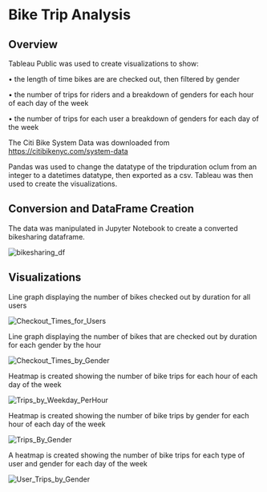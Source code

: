 # Bike Trip Analysis 

## Overview 

Tableau Public was used to create visualizations to show:

•	the length of time bikes are are checked out, then filtered by gender

•	the number of trips for riders and a breakdown of genders for each hour of each day of the week

•	the number of trips for each user a breakdown of genders for each day of the week

The Citi Bike System Data was downloaded from https://citibikenyc.com/system-data

Pandas was used to change the datatype of the tripduration oclum from an integer to a datetimes datatype, then exported as a csv. Tableau was then used to create the visualizations. 

## Conversion and DataFrame Creation

The data was manipulated in Jupyter Notebook to create a converted bikesharing dataframe. 

![bikesharing_df](https://github.com/saraglenn/bikesharing/assets/119461431/2d539a7a-1b8b-4b44-b142-ddcb5cc8f9a9)

## Visualizations 

 Line graph displaying the number of bikes checked out by duration for all users
 
 ![Checkout_Times_for_Users](https://github.com/saraglenn/bikesharing/assets/119461431/463f8517-3e4e-4121-8c7f-bd21d4d4b90c)


 Line graph displaying the number of bikes that are checked out by duration for each gender by the hour
 
 ![Checkout_Times_by_Gender](https://github.com/saraglenn/bikesharing/assets/119461431/2ba3b8e6-9261-43aa-bf41-209ce89eb40f)


Heatmap is created showing the number of bike trips for each hour of each day of the week

![Trips_by_Weekday_PerHour](https://github.com/saraglenn/bikesharing/assets/119461431/555c9794-00a8-4956-bb24-320b57ffa18d)


Heatmap is created showing the number of bike trips by gender for each hour of each day of the week

![Trips_By_Gender](https://github.com/saraglenn/bikesharing/assets/119461431/5045184f-6c3f-41e3-80be-265d3042b456)


A heatmap is created showing the number of bike trips for each type of user and gender for each day of the week

![User_Trips_by_Gender](https://github.com/saraglenn/bikesharing/assets/119461431/747770f9-e874-4909-90c5-2a2f1c0223da)

